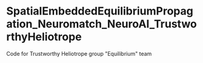 # SpatialEmbeddedEquilibriumPropagation_Neuromatch_NeuroAI_TrustworthyHeliotrope
Code for Trustworthy Heliotrope group "Equilibrium" team
